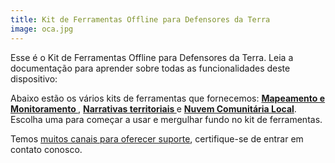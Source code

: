 ```yaml
---
title: Kit de Ferramentas Offline para Defensores da Terra
image: oca.jpg
---
```


Esse é o Kit de Ferramentas Offline para Defensores da Terra. Leia a documentação para aprender sobre todas as funcionalidades deste dispositivo:

<app-button localurl=":8086/all/https://docs.earthdefenderstoolkit.com/device-usage/first-steps" text="Read documentation"></app-button>

Abaixo estão os vários kits de ferramentas que fornecemos: **[Mapeamento e Monitoramento ](/mapping-and-monitoring)**, **[Narrativas territoriais ](/geo-storytelling)** e **[Nuvem Comunitária Local](/storing-sharing)**. Escolha uma para começar a usar e mergulhar fundo no kit de ferramentas.

Temos [muitos canais para oferecer suporte](#support-and-contributing), certifique-se de entrar em contato conosco.
